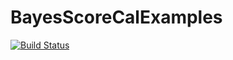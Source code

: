 # BayesScoreCalExamples

[![Build Status](https://github.com/bonStats/BayesScoreCalExamples.jl/actions/workflows/CI.yml/badge.svg?branch=main)](https://github.com/bonStats/BayesScoreCalExamples.jl/actions/workflows/CI.yml?query=branch%3Amain)
